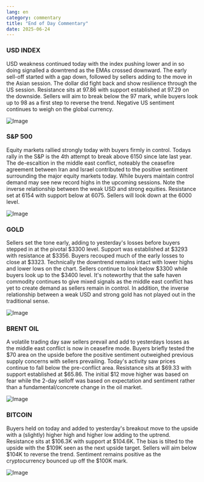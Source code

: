 ```yaml
---
lang: en
category: commentary
title: "End of Day Commentary"
date: 2025-06-24
---
```


### USD INDEX

USD weakness continued today with the index pushing lower and in so doing signalled a downtrend as the EMAs crossed downward. The early sell-off started with a gap down, followed by sellers adding to the move in the Asian session. The dollar did fight back and show resilience through the US session. Resistance sits at 97.86 with support established at 97.29 on the downside. Sellers will aim to break below the 97 mark, while buyers look up to 98 as a first step to reverse the trend. Negative US sentiment continues to weigh on the global currency. 

![Image](https://markleighedu.github.io/img/Jun-2025/24-Jun-2025/usdindex.jpg)

### S&P 500

Equity markets rallied strongly today with buyers firmly in control. Todays rally in the S&P is the 4th attempt to break above 6150 since late last year. The de-escaltion in the middle east conflict, noteably the ceasefire agreement between Iran and Israel contributed to the positive sentiment surrounding the major equity markets today. While buyers maintain control demand may see new record highs in the upcoming sessions. Note the inverse relationship between the weak USD and strong equities. Resistance set at 6154 with support below at 6075. Sellers will look down at the 6000 level.

![Image](https://markleighedu.github.io/img/Jun-2025/24-Jun-2025/sp500.jpg)

### GOLD

Sellers set the tone early, adding to yesterday's losses before buyers stepped in at the pivotal $3300 level. Support was established at $3293 with resistance at $3356. Buyers recouped much of the early losses to close at $3323. Technically the downtrend remains intact with lower highs and lower lows on the chart. Sellers continue to look below $3300 while buyers look up to the $3400 level. It's noteworthy that the safe haven commodity continues to give mixed signals as the middle east conflict has yet to create demand as sellers remain in control. In addition, the inverse relationship between a weak USD and strong gold has not played out in the traditional sense.

![Image](https://markleighedu.github.io/img/Jun-2025/24-Jun-2025/gold.jpg)

### BRENT OIL

A volatile trading day saw sellers prevail and add to yesterdays losses as the middle east conflict is now in ceasefire mode. Buyers briefly tested the $70 area on the upside before the positive sentiment outweighed previous supply concerns with sellers prevailing. Today's activity saw prices continue to fall below the pre-conflict area. Resistance sits at $69.33 with support established at $65.86. The initial $12 move higher was based on fear while the 2-day selloff was based on expectation and sentiment rather than a fundamental/concrete change in the oil market.  

![Image](https://markleighedu.github.io/img/Jun-2025/24-Jun-2025/brentoil.jpg)

### BITCOIN

Buyers held on today and added to yesterday's breakout move to the upside with a (slightly) higher high and higher low adding to the uptrend. Resistance sits at $106.3K with support at $104.6K. The bias is tilted to the upside with the $109K seen as the next upside target. Sellers will aim below $104K to reverse the trend. Sentiment remains positive as the cryptocurrency bounced up off the $100K mark.

![Image](https://markleighedu.github.io/img/Jun-2025/24-Jun-2025/bitcoin.jpg)

